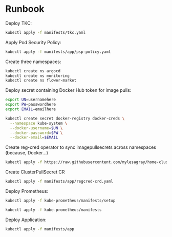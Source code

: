 # Runbook

Deploy TKC:

```sh
kubectl apply -f manifests/tkc.yaml
```

Apply Pod Security Policy:

```sh
kubectl apply -f manifests/app/psp-policy.yaml
```

Create three namespaces:

```sh
kubectl create ns argocd
kubectl create ns monitoring
kubectl create ns flower-market
```

Deploy secret containing Docker Hub token for image pulls:

```sh
export UN=usernamehere
export PW=passwordhere
export EMAIL=emailhere

kubectl create secret docker-registry docker-creds \
  --namespace kube-system \
  --docker-username=$UN \
  --docker-password=$PW \
  --docker-email=$EMAIL
```

Create reg-cred operator to sync imagepullsecrets across namespaces (because, Docker...)

```sh
kubectl apply -f https://raw.githubusercontent.com/mylesagray/home-cluster-gitops/master/manifests/registry-creds/manifest.yaml
```

Create ClusterPullSecret CR

```sh
kubectl apply -f manifests/app/regcred-crd.yaml
```

Deploy Prometheus:

```sh
kubectl apply -f kube-prometheus/manifests/setup

kubectl apply -f kube-prometheus/manifests
```

Deploy Application:

```sh
kubectl apply -f manifests/app
```
